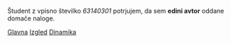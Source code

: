 Študent z vpisno številko _63140301_ potrjujem, da sem __edini avtor__ oddane domače naloge.

[Glavna](https://rawgit.com/TopS3cret/stroboskop/master/stroboskop.html)
[Izgled](https://rawgit.com/TopS3cret/stroboskop/izgled/stroboskop.html)
[Dinamika](https://rawgit.com/TopS3cret/stroboskop/dinamika/stroboskop.html)